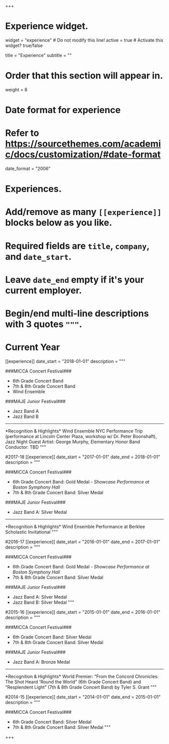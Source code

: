 +++
# Experience widget.
widget = "experience"  # Do not modify this line!
active = true  # Activate this widget? true/false

title = "Experience"
subtitle = ""

# Order that this section will appear in.
weight = 8

# Date format for experience
#   Refer to https://sourcethemes.com/academic/docs/customization/#date-format
date_format = "2006"

# Experiences.
#   Add/remove as many `[[experience]]` blocks below as you like.
#   Required fields are `title`, `company`, and `date_start`.
#   Leave `date_end` empty if it's your current employer.
#   Begin/end multi-line descriptions with 3 quotes `"""`.

# Current Year
[[experience]]
  date_start = "2018-01-01"
  description = """<br>

  ###MICCA Concert Festival###
  - 6th Grade Concert Band
  - 7th & 8th Grade Concert Band
  - Wind Ensemble

  ###MAJE Junior Festival###
  - Jazz Band A
  - Jazz Band B

  <hr>
  *Recognition & Highlights* Wind Ensemble NYC Performance Trip (performance at Lincoln Center Plaza, workshop w/ Dr. Peter Boonshaft), Jazz Night Guest Artist: George Murphy, Elementary Honor Band Conductor: TBD
  """

#2017-18
[[experience]]
    date_start = "2017-01-01"
    date_end = 2018-01-01"
    description = """<br>

  ###MICCA Concert Festival###
  - 6th Grade Concert Band: Gold Medal - *Showcase Performance at Boston Symphony Hall*
  - 7th & 8th Grade Concert Band: Silver Medal

  ###MAJE Junior Festival###
  - Jazz Band A: Silver Medal

  <hr>
  *Recognition & Highlights* Wind Ensemble Performance at Berklee Scholastic Invitational
  """

#2016-17
[[experience]]
    date_start = "2016-01-01"
    date_end = 2017-01-01"
    description = """<br>

  ###MICCA Concert Festival###
  - 6th Grade Concert Band: Gold Medal - *Showcase Performance at Boston Symphony Hall*
  - 7th & 8th Grade Concert Band: Silver Medal

  ###MAJE Junior Festival###
  - Jazz Band A: Silver Medal
  - Jazz Band B: Silver Medal
  """

#2015-16
[[experience]]
    date_start = "2015-01-01"
    date_end = 2016-01-01"
    description = """<br>

  ###MICCA Concert Festival###
  - 6th Grade Concert Band: Silver Medal
  - 7th & 8th Grade Concert Band: Silver Medal

  ###MAJE Junior Festival###
  - Jazz Band A: Bronze Medal

  <hr>
  *Recognition & Highlights* World Premier: “From the Concord Chronicles: The Shot Heard 'Round the World” (6th Grade Concert Band) and “Resplendent Light” (7th & 8th Grade Concert Band) by Tyler S. Grant
  """

#2014-15
[[experience]]
    date_start = "2014-01-01"
    date_end = 2015-01-01"
    description = """<br>

  ###MICCA Concert Festival###
  - 6th Grade Concert Band: Silver Medal
  - 7th & 8th Grade Concert Band: Silver Medal
  """

+++
